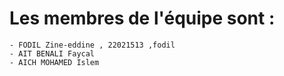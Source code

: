 # Les membres de l'équipe sont :
	- FODIL Zine-eddine , 22021513 ,fodil
	- AIT BENALI Faycal
	- AICH MOHAMED Islem